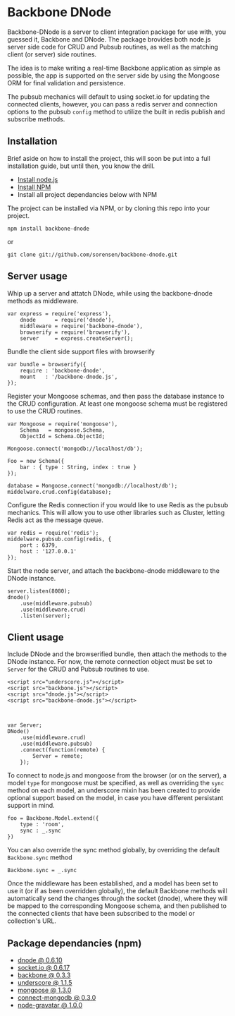 # Backbone DNode

Backbone-DNode is a server to client integration package for use with, you guessed it, 
Backbone and DNode. The package brovides both node.js server side code for CRUD and 
Pubsub routines, as well as the matching client (or server) side routines.

The idea is to make writing a real-time Backbone application as simple as possible, 
the app is supported on the server side by using the Mongoose ORM for final validation
and persistence. 

The pubsub mechanics will default to using socket.io for updating the connected clients, 
however, you can pass a redis server and connection options to the pubsub `config` method
to utilize the built in redis publish and subscribe methods.

## Installation

Brief aside on how to install the project, this will soon be put into a full 
installation guide, but until then, you know the drill.

* [Install node.js](http://github.com/joyent/node)
* [Install NPM](http://github.com/joyent/npm)
* Install all project dependancies below with NPM

The project can be installed via NPM, or by cloning this repo into your project.

    npm install backbone-dnode

or

    git clone git://github.com/sorensen/backbone-dnode.git


## Server usage

Whip up a server and attatch DNode, while using the backbone-dnode
methods as middleware.

    var express = require('express'),
        dnode      = require('dnode'),
        middleware = require('backbone-dnode'),
        browserify = require('browserify'),
        server     = express.createServer();

Bundle the client side support files with browserify

    var bundle = browserify({
        require : 'backbone-dnode',
        mount   : '/backbone-dnode.js',
    });

Register your Mongoose schemas, and then pass the database 
instance to the CRUD configuration. At least one mongoose 
schema must be registered to use the CRUD routines.

    var Mongoose = require('mongoose'),
        Schema   = mongoose.Schema,
        ObjectId = Schema.ObjectId;

    Mongoose.connect('mongodb://localhost/db');

    Foo = new Schema({
        bar : { type : String, index : true }
    });

    database = Mongoose.connect('mongodb://localhost/db');
    middelware.crud.config(database);

Configure the Redis connection if you would like to use Redis 
as the pubsub mechanics. This will allow you to use other libraries 
such as Cluster, letting Redis act as the message queue.

    var redis = require('redis');
    middelware.pubsub.config(redis, {
        port : 6379,
        host : '127.0.0.1'
    });

Start the node server, and attach the backbone-dnode middleware
to the DNode instance.

    server.listen(8080);
    dnode()
        .use(middleware.pubsub)
        .use(middleware.crud)
        .listen(server);


## Client usage

Include DNode and the browserified bundle, then attach the methods to the 
DNode instance. For now, the remote connection object must be set to 
`Server` for the CRUD and Pubsub routines to use.


    <script src="underscore.js"></script>
    <script src="backbone.js"></script>
    <script src="dnode.js"></script>
    <script src="backbone-dnode.js"></script>



    var Server;
    DNode()
        .use(middleware.crud)
        .use(middleware.pubsub)
        .connect(function(remote) {
            Server = remote;
        });


To connect to node.js and mongoose from the browser (or on the server), 
a model `type` for mongoose must be specified, as well as overriding the 
`sync` method on each model, an underscore mixin has been created to
provide optional support based on the model, in case you have different 
persistant support in mind.

    foo = Backbone.Model.extend({
        type : 'room',
        sync : _.sync
    })

You can also override the sync method globally, by overriding 
the default `Backbone.sync` method

    Backbone.sync = _.sync

Once the middleware has been established, and a model has been set to use 
it (or if as been overridden globally), the default Backbone methods will 
automatically send the changes through the socket (dnode), where they will 
be mapped to the corresponding Mongoose schema, and then published to the 
connected clients that have been subscribed to the model or collection's URL.

## Package dependancies (npm)

* [dnode @ 0.6.10](http://github.com/substack/dnode)
* [socket.io @ 0.6.17](http://github.com/LearnBoost/Socket.IO-node)
* [backbone @ 0.3.3](http://github.com/documentcloud/backbone)
* [underscore @ 1.1.5](http://github.com/documentcloud/underscore)
* [mongoose @ 1.3.0](http://github.com/LearnBoost/mongoose)
* [connect-mongodb @ 0.3.0](http://github.com/kcbanner/connect-mongo)
* [node-gravatar @ 1.0.0](http://github.com/arnabc/node-gravatar)